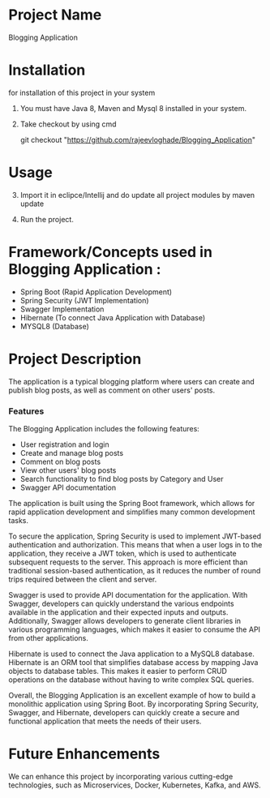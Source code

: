 # Project Name

Blogging Application

# Installation

for installation of this project in your system 

1. You must have Java 8, Maven and Mysql 8 installed in your system.

2. Take checkout by using cmd 

	git checkout "https://github.com/rajeevloghade/Blogging_Application"

# Usage

3. Import it in eclipce/Intellij and do update all project modules by maven update

4. Run the project. 

# Framework/Concepts used in Blogging Application : 

- Spring Boot (Rapid Application Development)
- Spring Security (JWT Implementation)
- Swagger Implementation
- Hibernate (To connect Java Application with Database)
- MYSQL8 (Database)

# Project Description

The application is a typical blogging platform where users can create and publish blog posts, as well as comment on other users' posts.

### Features
The Blogging Application includes the following features:

- User registration and login
- Create and manage blog posts
- Comment on blog posts
- View other users' blog posts
- Search functionality to find blog posts by Category and User
- Swagger API documentation

The application is built using the Spring Boot framework, which allows for rapid application development and simplifies many common development tasks.

To secure the application, Spring Security is used to implement JWT-based authentication and authorization. This means that when a user logs in to the application, they receive a JWT token, which is used to authenticate subsequent requests to the server. This approach is more efficient than traditional session-based authentication, as it reduces the number of round trips required between the client and server.

Swagger is used to provide API documentation for the application. With Swagger, developers can quickly understand the various endpoints available in the application and their expected inputs and outputs. Additionally, Swagger allows developers to generate client libraries in various programming languages, which makes it easier to consume the API from other applications.

Hibernate is used to connect the Java application to a MySQL8 database. Hibernate is an ORM tool that simplifies database access by mapping Java objects to database tables. This makes it easier to perform CRUD operations on the database without having to write complex SQL queries.

Overall, the Blogging Application is an excellent example of how to build a monolithic application using Spring Boot. By incorporating Spring Security, Swagger, and Hibernate, developers can quickly create a secure and functional application that meets the needs of their users.

# Future Enhancements

We can enhance this project by incorporating various cutting-edge technologies, such as Microservices, Docker, Kubernetes, Kafka, and AWS.
